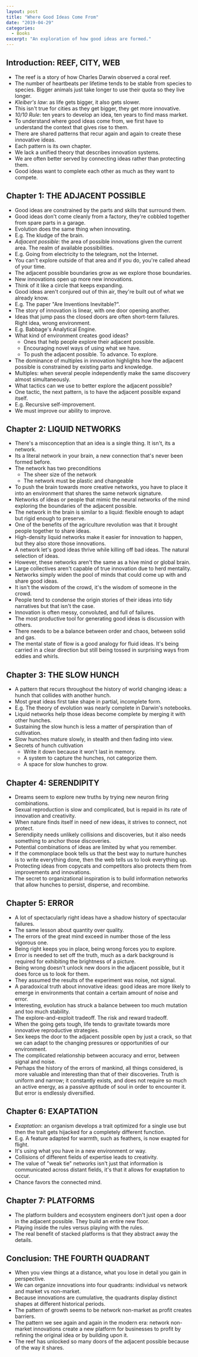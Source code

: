 ```yaml
---
layout: post
title: "Where Good Ideas Come From"
date: "2019-04-29"
categories:
  - Books
excerpt: "An exploration of how good ideas are formed."
---
```


## Introduction: REEF, CITY, WEB

- The reef is a story of how Charles Darwin observed a coral reef.
- The number of heartbeats per lifetime tends to be stable from species to species. Bigger animals just take longer to use their quota so they live longer.
- *Kleiber's law*: as life gets bigger, it also gets slower.
- This isn't true for cities as they get bigger, they get more innovative.
- *10/10 Rule*: ten years to develop an idea, ten years to find mass market.
- To understand where good ideas come from, we first have to understand the context that gives rise to them.
- There are shared patterns that recur again and again to create these innovative ideas.
- Each pattern is its own chapter.
- We lack a unified theory that describes innovation systems.
- We are often better served by connecting ideas rather than protecting them.
- Good ideas want to complete each other as much as they want to compete.

## Chapter 1: THE ADJACENT POSSIBLE

- Good ideas are constrained by the parts and skills that surround them.
- Good ideas don't come cleanly from a factory, they're cobbled together from spare parts in a garage.
- Evolution does the same thing when innovating.
- E.g. The kludge of the brain.
- *Adjacent possible*: the area of possible innovations given the current area. The realm of available possibilities.
- E.g. Going from electricity to the telegram, not the Internet.
- You can't explore outside of that area and if you do, you're called ahead of your time.
- The adjacent possible boundaries grow as we explore those boundaries.
- New innovations open up more new innovations.
- Think of it like a circle that keeps expanding.
- Good ideas aren't conjured out of thin air, they're built out of what we already know.
- E.g. The paper "Are Inventions Inevitable?".
- The story of innovation is linear, with one door opening another.
- Ideas that jump pass the closed doors are often short-term failures. Right idea, wrong environment.
- E.g. Babbage's Analytical Engine.
- What kind of environment creates good ideas?
    - Ones that help people explore their adjacent possible.
    - Encouraging novel ways of using what we have.
    - To push the adjacent possible. To advance. To explore.
- The dominance of multiples in innovation highlights how the adjacent possible is constrained by existing parts and knowledge.
- Multiples: when several people independently make the same discovery almost simultaneously.
- What tactics can we use to better explore the adjacent possible?
- One tactic, the next pattern, is to have the adjacent possible expand itself.
- E.g. Recursive self-improvement.
- We must improve our ability to improve.

## Chapter 2: LIQUID NETWORKS

- There's a misconception that an idea is a single thing. It isn't, its a network.
- Its a literal network in your brain, a new connection that's never been formed before.
- The network has two preconditions
    - The sheer size of the network
    - The network must be plastic and changeable
- To push the brain towards more creative networks, you have to place it into an environment that shares the same network signature.
- Networks of ideas or people that mimic the neural networks of the mind exploring the boundaries of the adjacent possible.
- The network in the brain is similar to a liquid: flexible enough to adapt but rigid enough to preserve.
- One of the benefits of the agriculture revolution was that it brought people together to share ideas.
- High-density liquid networks make it easier for innovation to happen, but they also store those innovations.
- A network let's good ideas thrive while killing off bad ideas. The natural selection of ideas.
- However, these networks aren't the same as a hive mind or global brain.
- Large collectives aren't capable of true innovation due to herd mentality.
- Networks simply widen the pool of minds that could come up with and share good ideas.
- It isn't the wisdom of the crowd, it's the wisdom of someone in the crowd.
- People tend to condense the origin stories of their ideas into tidy narratives but that isn't the case.
- Innovation is often messy, convoluted, and full of failures.
- The most productive tool for generating good ideas is discussion with others.
- There needs to be a balance between order and chaos, between solid and gas.
- The mental state of flow is a good analogy for fluid ideas. It's being carried in a clear direction but still being tossed in surprising ways from eddies and whirls.

## Chapter 3: THE SLOW HUNCH

- A pattern that recurs throughout the history of world changing ideas: a hunch that collides with another hunch.
- Most great ideas first take shape in partial, incomplete form.
- E.g. The theory of evolution was nearly complete in Darwin's notebooks.
- Liquid networks help those ideas become complete by merging it with other hunches.
- Sustaining the slow hunch is less a matter of perspiration than of cultivation.
- Slow hunches mature slowly, in stealth and then fading into view.
- Secrets of hunch cultivation
    - Write it down because it won't last in memory.
    - A system to capture the hunches, not categorize them.
    - A space for slow hunches to grow.

## Chapter 4: SERENDIPITY

- Dreams seem to explore new truths by trying new neuron firing combinations.
- Sexual reproduction is slow and complicated, but is repaid in its rate of innovation and creativity.
- When nature finds itself in need of new ideas, it strives to connect, not protect.
- Serendipity needs unlikely collisions and discoveries, but it also needs something to anchor those discoveries.
- Potential combinations of ideas are limited by what you remember.
- If the commonplace book tells us that the best way to nurture hunches is to write everything done, then the web tells us to look everything up.
- Protecting ideas from copycats and competitors also protects them from improvements and innovations.
- The secret to organizational inspiration is to build information networks that allow hunches to persist, disperse, and recombine.

## Chapter 5: ERROR

- A lot of spectacularly right ideas have a shadow history of spectacular failures.
- The same lesson about quantity over quality.
- The errors of the great mind exceed in number those of the less vigorous one.
- Being right keeps you in place, being wrong forces you to explore.
- Error is needed to set off the truth, much as a dark background is required for exhibiting the brightness of a picture.
- Being wrong doesn't unlock new doors in the adjacent possible, but it does force us to look for them.
- They assumed the results of the experiment was noise, not signal.
- A paradoxical truth about innovative ideas: good ideas are more likely to emerge in environments that contain a certain amount of noise and error.
- Interesting, evolution has struck a balance between too much mutation and too much stability.
- The explore-and-exploit tradeoff. The risk and reward tradeoff.
- When the going gets tough, life tends to gravitate towards more innovative reproductive strategies.
- Sex keeps the door to the adjacent possible open by just a crack, so that we can adapt to the changing pressures or opportunities of our environment.
- The complicated relationship between accuracy and error, between signal and noise.
- Perhaps the history of the errors of mankind, all things considered, is more valuable and interesting than that of their discoveries. Truth is uniform and narrow; it constantly exists, and does not require so much an active energy, as a passive aptitude of soul in order to encounter it. But error is endlessly diversified.

## Chapter 6: EXAPTATION

- *Exaptation*: an organism develops a trait optimized for a single use but then the trait gets hijacked for a completely different function.
- E.g. A feature adapted for warmth, such as feathers, is now exapted for flight.
- It's using what you have in a new environment or way.
- Collisions of different fields of expertise leads to creativity.
- The value of "weak tie" networks isn't just that information is communicated across distant fields, it's that it allows for exaptation to occur.
- Chance favors the connected mind.

## Chapter 7: PLATFORMS

- The platform builders and ecosystem engineers don't just open a door in the adjacent possible. They build an entire new floor.
- Playing inside the rules versus playing with the rules.
- The real benefit of stacked platforms is that they abstract away the details.

## Conclusion: THE FOURTH QUADRANT

- When you view things at a distance, what you lose in detail you gain in perspective.
- We can organize innovations into four quadrants: individual vs network and market vs non-market.
- Because innovations are cumulative, the quadrants display distinct shapes at different historical periods.
- The pattern of growth seems to be network non-market as profit creates barriers.
- The pattern we see again and again in the modern era: network non-market innovations create a new platform for businesses to profit by refining the original idea or by building upon it.
- The reef has unlocked so many doors of the adjacent possible because of the way it shares.
